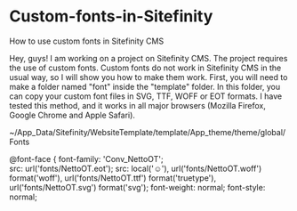 # Custom-fonts-in-Sitefinity
How to use custom fonts in Sitefinity CMS

Hey, guys! I am working on a project on Sitefinity CMS. The project requires the use of custom fonts. Custom fonts do not work in Sitefinity CMS in the usual way, so I will show you how to make them work. First, you will need to make a folder named "font" inside the "template" folder. In this folder, you can copy your custom font files in SVG, TTF, WOFF or EOT formats. I have tested this method, and it works in all major browsers (Mozilla Firefox, Google Chrome and Apple Safari).

~/App_Data/Sitefinity/WebsiteTemplate/template/App_theme/theme/global/Fonts

@font-face { font-family: 'Conv_NettoOT';<br>
src: url('fonts/NettoOT.eot');
src: local('☺'),
url('fonts/NettoOT.woff') format('woff'),
url('fonts/NettoOT.ttf') format('truetype'),
url('fonts/NettoOT.svg') format('svg');
font-weight: normal;
font-style: normal;
